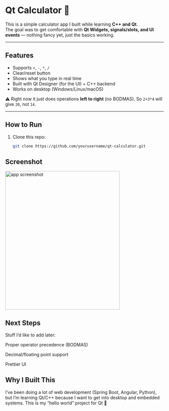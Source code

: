 # Qt Calculator 🧮

This is a simple calculator app I built while learning **C++ and Qt**.  
The goal was to get comfortable with **Qt Widgets, signals/slots, and UI events** — nothing fancy yet, just the basics working.

---

## Features
- Supports `+`, `-`, `*`, `/`
- Clear/reset button
- Shows what you type in real time
- Built with Qt Designer (for the UI) + C++ backend
- Works on desktop (Windows/Linux/macOS)

⚠️ Right now it just does operations **left to right** (no BODMAS). So `2+3*4` will give `20`, not `14`.

---

## How to Run
1. Clone this repo:
   ```bash
   git clone https://github.com/yourusername/qt-calculator.git

<h2>Screenshot</h2>

<img width="364" height="440" alt="app screenshot" src="https://github.com/user-attachments/assets/c2797225-cfef-48e8-b822-29ac5418479f" />


<h2>Next Steps</h2>

Stuff I’d like to add later:

Proper operator precedence (BODMAS)

Decimal/floating point support

Prettier UI

<h2>Why I Built This</h2>

I’ve been doing a lot of web development (Spring Boot, Angular, Python), but I’m learning Qt/C++ because I want to get into desktop and embedded systems.
This is my “hello world” project for Qt 🚀
